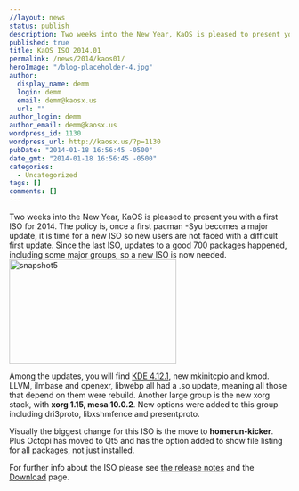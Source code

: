 ```yaml
---
//layout: news
status: publish
description: Two weeks into the New Year, KaOS is pleased to present you with a first ISO for 2014. The policy is, once a first pacman -Syu becomes a major update
published: true
title: KaOS ISO 2014.01
permalink: /news/2014/kaos01/
heroImage: "/blog-placeholder-4.jpg"
author:
  display_name: demm
  login: demm
  email: demm@kaosx.us
  url: ""
author_login: demm
author_email: demm@kaosx.us
wordpress_id: 1130
wordpress_url: http://kaosx.us/?p=1130
pubDate: "2014-01-18 16:56:45 -0500"
date_gmt: "2014-01-18 16:56:45 -0500"
categories:
  - Uncategorized
tags: []
comments: []
---
```


<p>Two weeks into the New Year, KaOS is pleased to present you with a first ISO for 2014. The policy is, once a first pacman -Syu becomes a major update, it is time for a new ISO so new users are not faced with a difficult first update. Since the last ISO, updates to a good 700 packages happened, including some major groups, so a new ISO is now needed.<a href="http://kaosx.us/wp-content/uploads/2014/01/snapshot5.png"><img src="http://kaosx.us/wp-content/uploads/2014/01/snapshot5-300x187.png" alt="snapshot5" width="300" height="187" class="alignright size-medium wp-image-1131" /></a></p>
<p>Among the updates, you will find <a class="fancybox-iframe" href="http://kde.org/announcements/announce-4.12.1.php" title="kde 4.12.1"> KDE 4.12.1</a>, new mkinitcpio and kmod. LLVM, ilmbase and openexr, libwebp all had a .so update, meaning all those that depend on them were rebuild. Another large group is the new xorg stack, with <strong>xorg 1.15, mesa 10.0.2</strong>. New options were added to this group including dri3proto, libxshmfence and presentproto.</p>
<p>Visually the biggest change for this ISO is the move to <strong>homerun-kicker</strong>.  Plus Octopi has moved to Qt5 and has the option added to show file listing for all packages, not just installed.</p>
<p>For further info about the ISO please see <a class="fancybox-iframe" href="http://kaosx.us/RELEASE_NOTES_20140117.html" title="release notes">the release notes</a> and the <a href="http://kaosx.us/download/" title="Download">Download</a> page.</p>
